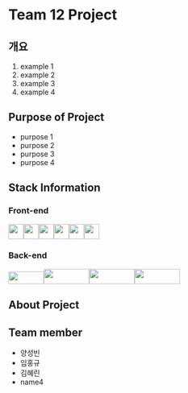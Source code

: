 # Team 12 Project

## 개요

1. example 1
2. example 2
3. example 3
4. example 4

## Purpose of Project

- purpose 1
- purpose 2
- purpose 3
- purpose 4

## Stack Information

### Front-end

<img src="https://upload.wikimedia.org/wikipedia/commons/thumb/6/61/HTML5_logo_and_wordmark.svg/1024px-HTML5_logo_and_wordmark.svg.png" width="30" height="30"><img src="https://upload.wikimedia.org/wikipedia/commons/d/d5/CSS3_logo_and_wordmark.svg" width="30" height="30"><img src="https://upload.wikimedia.org/wikipedia/commons/9/99/Unofficial_JavaScript_logo_2.svg" width="30" height="30"><img src="https://upload.wikimedia.org/wikipedia/commons/a/a7/React-icon.svg" width="30" height="30"><img src="https://upload.wikimedia.org/wikipedia/commons/9/95/Vue.js_Logo_2.svg" width="30" height="30"><img src="https://upload.wikimedia.org/wikipedia/commons/c/cf/Angular_full_color_logo.svg" width="30" height="30">

### Back-end

<img src="https://upload.wikimedia.org/wikipedia/commons/7/75/Django_logo.svg" width="70" height="25"><img src="https://upload.wikimedia.org/wikipedia/commons/d/d9/Node.js_logo.svg" width="90" height="30"><img src="https://upload.wikimedia.org/wikipedia/commons/4/44/Spring_Framework_Logo_2018.svg" width="90" height="30"><img src="https://upload.wikimedia.org/wikipedia/commons/2/27/PHP-logo.svg" width="90" height="30">

## About Project

## Team member

- 양성빈
- 임홍규
- 김혜린
- name4

